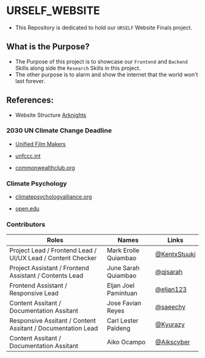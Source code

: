 # URSELF_WEBSITE

- This Repository is dedicated to hold our `URSELF` Website Finals project.

## What is the Purpose?

-  The Purpose of this project is to showcase our `Frontend` and `Backend` Skills along side the `Research` Skills in this project.
-  The other purpose is to alarm and show the internet that the world won't last forever.

## References: 

- Website Structure [Arknights](https://www.arknights.global/)

### 2030 UN Climate Change Deadline 
- [Unified Film Makers](https://www.unifiedfilmmakers.com/medialibrary/what-will-happen-if-we-fail-to-meet-the-2030-climate-change-deadline/)

- [unfccc.int](https://unfccc.int/process-and-meetings/)

- [commonwealthclub.org](https://www.commonwealthclub.org/events/2020-02-24/)

### Climate Psychology 
- [climatepsychologyalliance.org](https://www.climatepsychologyalliance.org/index.php/component/content/article/what-is-climate-psychology?catid=12&Itemid=101)

- [open.edu](https://www.open.edu/openlearn/health-sports-psychology/)



### Contributors

| Roles | Names | Links | 
|---|---|---|
| Project Lead / Frontend Lead / UI/UX Lead / Content Checker | Mark Erolle Quiambao | [@KentxStuuki](https://github.com/KentxStuuki)| 
| Project Assistant / Frontend Assistant / Contents Lead | June Sarah Quiambao | [@qjsarah](https://github.com/qjsarah)|
| Frontend Assistant / Responsive Lead  | Eljan Joel Pamintuan | [@eljan123](https://github.com/eljan123)|
| Content Assitant / Documentation Assitant | Jose Favian Reyes | [@saeechy](https://github.com/saeechy)|
| Responsive Assitant / Content Assitant / Documentation Lead | Carl Lester Paldeng | [@Kyurazy](https://github.com/Kyurazy)|
| Content Assitant / Documentation Assitant | Aiko Ocampo | [@Aikscyber](https://github.com/Aikscyber)|
